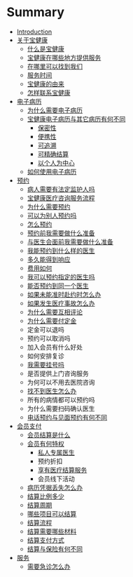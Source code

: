 # Summary

* [Introduction](README.md)
* [关于宝健康](chapter1.md)
  * [什么是宝健康](chapter1/bao-jian-kang.md)
  * [宝健康在哪些地方提供服务](chapter1/bao-jian-kang-zai-na-xie-di-fang-ti-gong-fu-wu.md)
  * [在哪里可以找到我们](chapter1/zai-na-li-ke-yi-zhao-dao-wo-men.md)
  * [服务时间](chapter1/fu-wu-shi-jian.md)
  * [宝健康的由来](chapter1/bao-jian-kang-de-you-lai.md)
  * [怎样联系宝健康](chapter1/zen-yang-lian-xi-bao-jian-kang.md)
* [电子病历](dian-zi-bing-li.md)
  * [为什么需要电子病历](dian-zi-bing-li/wei-shi-yao-xu-yao-ge-ren-dian-zi-bing-li.md)
  * [宝健康电子病历与其它病历有何不同](dian-zi-bing-li/bao-jian-kang-dian-zi-bing-li-de-te-dian.md)
    * [保密性](dian-zi-bing-li/bao-jian-kang-dian-zi-bing-li-de-te-dian/bao-mi-xing.md)
    * [便携性](dian-zi-bing-li/bao-jian-kang-dian-zi-bing-li-de-te-dian/bian-xi-xing.md)
    * [可追溯](dian-zi-bing-li/bao-jian-kang-dian-zi-bing-li-de-te-dian/ke-zhui-su.md)
    * [可精确结算](dian-zi-bing-li/bao-jian-kang-dian-zi-bing-li-de-te-dian/ke-jing-que-jie-suan.md)
    * [以个人为中心](dian-zi-bing-li/bao-jian-kang-dian-zi-bing-li-de-te-dian/ke-jing-que-jie-suan/yi-ge-ren-wei-zhong-xin.md)
  * [如何使用电子病历](dian-zi-bing-li/ru-he-shi-yong-dian-zi-bing-li.md)
* [预约](yu-yue.md)
  * [病人需要有法定监护人吗](yu-yue/bing-ren-xu-yao-you-fa-ding-jian-hu-ren-ma.md)
  * [宝健康医疗咨询服务流程](yu-yue/bao-jian-kang-zi-xun-fu-wu-liu-cheng.md)
  * [为什么需要预约](yu-yue/wei-shi-yao-xu-yao-yu-yue.md)
  * [可以为别人预约吗](yu-yue/ke-yi-wei-bie-ren-yu-yue-ma.md)
  * [怎么预约](yu-yue/zen-yao-yu-yue.md)
  * [预约前我需要做什么准备](yu-yue/yu-yue-qian-wo-xu-yao-zuo-shi-yao-zhun-bei.md)
  * [与医生会面前我需要做什么准备](yu-yue/yu-yi-sheng-hui-mian-qian-wo-xu-yao-zuo-shi-yao-zhun-bei.md)
  * [我能预约到什么样的医生](yu-yue/ru-he-yu-yue-dao-he-shi-de-yi-sheng.md)
  * [多久能得到响应](yu-yue/duo-jiu-neng-de-dao-xiang-ying.md)
  * [费用如何](yu-yue/fei-yong-ru-he.md)
  * [我可以预约指定的医生吗](yu-yue/wo-ke-yi-yu-yue-zhi-ding-de-yi-sheng-ma.md)
  * [能否预约到同一个医生](yu-yue/neng-fou-yu-yue-dao-tong-yi-ge-yi-sheng.md)
  * [如果未能准时赴约时怎么办](yu-yue/ru-guo-hui-mian-shi-chi-dao-zen-yao-ban.md)
  * [如果发生医疗事故怎么办](yu-yue/ru-guo-fa-sheng-yi-liao-shi-gu-zen-yao-ban.md)
  * [为什么需要互相评论](yu-yue/wei-shi-yao-xu-yao-hu-xiang-ping-lun.md)
  * [为什么需要付定金](yu-yue/wei-shi-yao-xu-yao-fu-ding-jin.md)
  * 定金可以退吗
  * 预约可以取消吗
  * 加入会员有什么好处
  * 如何安排复诊
  * [我需要挂号吗](yu-yue/wo-xu-yao-gua-hao-ma.md)
  * 是否提供上门咨询服务
  * 为何可以不用去医院咨询
  * [找不到医生怎么办](yu-yue/zhao-bu-dao-yi-sheng-zen-yao-ban.md)
  * 所有的病情都可以预约吗
  * 为什么需要扫码确认医生
  * [电话预约与见面预约有何不同](yu-yue/dian-hua-yu-yue-yu-jian-mian-yu-yue-you-he-bu-tong.md)
* [会员支付](hui-yuan-zhi-fu.md)
  * [会员结算是什么](hui-yuan-zhi-fu/hui-yuan-jie-suan-shi-shi-yao.md)
  * [会员有何特权](hui-yuan-zhi-fu/hui-yuan-te-quan.md)
    * [私人专属医生](hui-yuan-zhi-fu/hui-yuan-te-quan/ke-yi-yu-yue-tong-yi-ge-yi-sheng.md)
    * 预约折扣
    * [享有医疗结算服务](hui-yuan-zhi-fu/hui-yuan-te-quan/geng-gao-de-bao-xiao-bi-li.md)
    * 会员线下活动
  * [病历凭据丢失怎么办](hui-yuan-zhi-fu/bing-li-ping-ju-diu-shi-zen-yao-ban.md)
  * [结算比例多少](hui-yuan-zhi-fu/jie-suan-bi-li-duo-shao.md)
  * [结算周期](hui-yuan-zhi-fu/jie-suan-zhou-qi.md)
  * [哪些项目可以结算](hui-yuan-zhi-fu/na-xie-xiang-mu-ke-yi-jie-suan.md)
  * [结算流程](hui-yuan-zhi-fu/jie-suan-liu-cheng.md)
  * [结算需要哪些材料](hui-yuan-zhi-fu/jie-suan-xu-yao-na-xie-cai-liao.md)
  * [结算支付方式](hui-yuan-zhi-fu/jie-suan-zhi-fu-fang-shi.md)
  * [结算与保险有何不同](hui-yuan-zhi-fu/jie-suan-yu-bao-xian-you-he-bu-tong.md)
* [服务](fu-wu.md)
  * [需要急诊怎么办](fu-wu/xu-yao-ji-zhen-zen-yao-ban.md)

